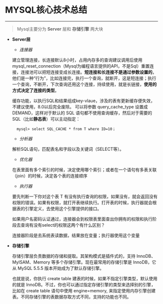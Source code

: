 # MYSQL核心技术总结

------

>   Mysql主要分为 **Server** 层和 **存储引擎** 两大块

- **Server层**
    - *连接器*

    建立管理连接，长连接默认8小时，占用内存多的查询建议调用后使用mysql_reset_connection（Mysql为编程语言提供的API，不是Sql）重置连接，连接池可以把短连接变成长连接。**短连接和长连接不是通过参数设置的**，他们是一种“行为”，比如连接完，执行一个查询，就断开，这是短连接；执行一个查询，不断开，下次查询还用这个连接，持续使用，就是长链接，**使用的方式决定了连接的类型**。

    缓存功能，以执行SQL和结果组成key-vlaue，涉及的表有更新缓存便失效，不建议使用，8.0以后完全废除。
    可以将参数 query_cache_type 设置成 DEMAND，这样对于默认的 SQL 语句都不使用查询缓存，然后对于需要的SQL（比如**静态表**）可以主动指定：
    ```
      mysql> select SQL_CACHE * from T where ID=10；
    ```
    - *分析器*

    解析SQL语句，匹配表名和字段以及关键词（SELECT等）。
    - *优化器*

    在表里面有多个索引的时候，决定使用哪个索引；或者在一个语句有多表关联（join）的时候，决定各个表的连接顺序
    - *执行器*

    要先判断一下你对这个表 T 有没有执行查询的权限，如果没有，就会返回没有权限的错误。如果有权限，就打开表继续执行。打开表的时候，执行器就会根据表的引擎定义，去使用这个引擎提供的接口。

    如果用户名密码认证通过，连接器会到权限表里面查出你拥有的权限和执行阶段去查询有没有select的权限这两个有什么区别？

    连接器阶段是去系统表读数据，结果放在变量；执行器使用这个变量
- **存储引擎**

    存储引擎层负责数据的存储和提取。其架构模式是插件式的，支持 InnoDB、MyISAM、Memory 等多个存储引擎。现在最常用的存储引擎是 InnoDB，它从 MySQL 5.5.5 版本开始成为了默认存储引擎。

    也就是说，你执行 create table 建表的时候，如果不指定引擎类型，默认使用的就是 InnoDB。不过，你也可以通过指定存储引擎的类型来选择别的引擎，比如在 create table 语句中使用 engine=memory, 来指定使用内存引擎创建表。不同存储引擎的表数据存取方式不同，支持的功能也不同。
